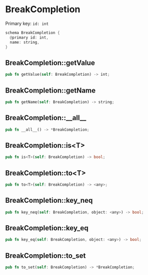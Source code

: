 # BreakCompletion

Primary key: `id: int`

```rust
schema BreakCompletion {
  @primary id: int,
  name: string,
}
```
## BreakCompletion::getValue

```rust
pub fn getValue(self: BreakCompletion) -> int;
```
## BreakCompletion::getName

```rust
pub fn getName(self: BreakCompletion) -> string;
```
## BreakCompletion::\_\_all\_\_

```rust
pub fn __all__() -> *BreakCompletion;
```
## BreakCompletion::is\<T\>

```rust
pub fn is<T>(self: BreakCompletion) -> bool;
```
## BreakCompletion::to\<T\>

```rust
pub fn to<T>(self: BreakCompletion) -> <any>;
```
## BreakCompletion::key\_neq

```rust
pub fn key_neq(self: BreakCompletion, object: <any>) -> bool;
```
## BreakCompletion::key\_eq

```rust
pub fn key_eq(self: BreakCompletion, object: <any>) -> bool;
```
## BreakCompletion::to\_set

```rust
pub fn to_set(self: BreakCompletion) -> *BreakCompletion;
```
